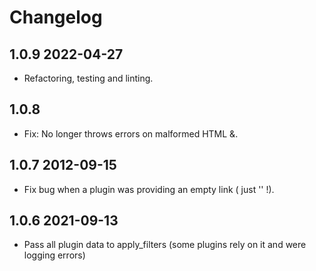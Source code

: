# Changelog

## 1.0.9 2022-04-27

* Refactoring, testing and linting.

## 1.0.8

* Fix: No longer throws errors on malformed HTML &.

## 1.0.7 2012-09-15

* Fix bug when a plugin was providing an empty link ( just '' !).

## 1.0.6 2021-09-13

* Pass all plugin data to apply_filters (some plugins rely on it and were logging errors)
